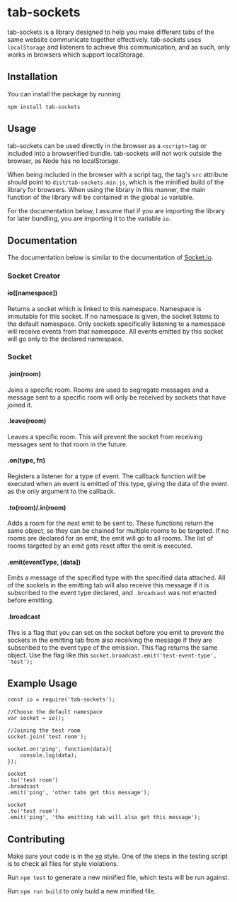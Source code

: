 # tab-sockets

tab-sockets is a library designed to help you make different tabs of the same website communicate together effectively. tab-sockets uses `localStorage` and listeners to achieve this communication, and as such, only works in browsers which support localStorage.

## Installation

You can install the package by running

`npm install tab-sockets`

## Usage

tab-sockets can be used directly in the browser as a `<script>` tag or included into a browserified bundle. tab-sockets will not work outside the browser, as Node has no localStorage.

When being included in the browser with a script tag, the tag's `src` attribute should point to `dist/tab-sockets.min.js`, which is the minified build of the library for browsers. When using the library in this manner, the main function of the library will be contained in the global `io` variable.

For the documentation below, I assume that if you are importing the library for later bundling, you are importing it to the variable `io`.

## Documentation

The documentation below is similar to the documentation of [Socket.io](http://socket.io/).

### Socket Creator

#### io([namespace])

Returns a socket which is linked to this namespace. Namespace is immutable for this socket. If no namespace is given, the socket listens to the default namespace. Only sockets specifically listening to a namespace will receive events from that namespace. All events emitted by this socket will go only to the declared namespace.

### Socket

#### .join(room)

Joins a specific room. Rooms are used to segregate messages and a message sent to a specific room will only be received by sockets that have joined it.

#### .leave(room)

Leaves a specific room. This will prevent the socket from receiving messages sent to that room in the future.

#### .on(type, fn)

Registers a listener for a type of event. The callback function will be executed when an event is emitted of this type, giving the data of the event as the only argument to the callback.

#### .to(room)/.in(room)

Adds a room for the next emit to be sent to. These functions return the same object, so they can be chained for multiple rooms to be targeted. If no rooms are declared for an emit, the emit will go to all rooms. The list of rooms targeted by an emit gets reset after the emit is executed.

#### .emit(eventType, [data])

Emits a message of the specified type with the specified data attached. All of the sockets in the emitting tab will also receive this message if it is subscribed to the event type declared, and `.broadcast` was not enacted before emitting.

#### .broadcast

This is a flag that you can set on the socket before you emit to prevent the sockets in the emitting tab from also receiving the message if they are subscribed to the event type of the emission. This flag returns the same object. Use the flag like this `socket.broadcast.emit('test-event-type', 'test');`


## Example Usage

```
const io = require('tab-sockets');

//Choose the default namespace
var socket = io();

//Joining the test room
socket.join('test room');

socket.on('ping', function(data){
	console.log(data);
});

socket
.to('test room')
.broadcast
.emit('ping', 'other tabs get this message');

socket
.to('test room')
.emit('ping', 'the emitting tab will also get this message');
```

## Contributing

Make sure your code is in the [xo](https://github.com/sindresorhus/xo) style. One of the steps in the testing script is to check all files for style violations.

Run `npm test` to generate a new minified file, which tests will be run against.

Run `npm run build` to only build a new minified file.
